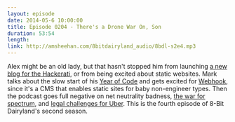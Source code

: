 ```yaml
---
layout: episode
date: 2014-05-6 10:00:00
title: Episode 0204 - There's a Drone War On, Son
duration: 53:54
length:
link: http://amsheehan.com/8bitdairyland_audio/8bdl-s2e4.mp3
---
```


Alex might be an old lady, but that hasn't stopped him from launching [a new blog for the Hackerati], or from being excited about static websites. Mark talks about the slow start of his [Year of Code] and gets excited for [Webhook], since it's a CMS that enables static sites for baby non-engineer types. Then the podcast goes full negative on net neutrality badness, [the war for spectrum], and [legal challenges for Uber]. This is the fourth episode of 8-Bit Dairyland's second season.


[a new blog for the Hackerati]: http://www.thehackerati.com/blog/
[Year of Code]: http://alexkrupp.typepad.com/sensemaking/2013/11/2012-my-year-of-code.html
[Webhook]: http://www.webhook.com/
[the war for spectrum]: http://arstechnica.com/business/2014/04/att-hates-plan-to-help-small-carriers-threatens-protest-of-fcc-auction/
[legal challenges for Uber]: http://www.theverge.com/2014/4/27/5659230/latest-anti-tech-protest-targets-uber-by-blocking-cars-in-seattle
